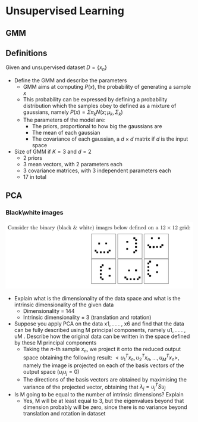 # Unsupervised Learning

## GMM

## Definitions

Given and unsupervised dataset $D=\{x_n\}$

- Define the GMM and describe the parameters
  - GMM aims at computing $P(x)$, the probability of generating a sample $x$
  - This probability can be expressed by defining a probability distribution which the samples obey to defined as a mixture of gaussians, namely $P(x)=\Sigma \pi_k N(x;\mu_k,\Sigma_k)$
  - The parameters of the model are:
    - The priors, proportional to how big the gaussians are
    - The mean of each gaussian
    - The covariance of each gaussian, a $d \times d$ matrix if $d$ is the input space
- Size of GMM if $K=3$ and $d=2$
  - 2 priors
  - 3 mean vectors, with 2 parameters each
  - 3 covariance matrices, with 3 independent parameters each
  - 17 in total

## PCA

### Black\white images

![2a](images/2a.png)

- Explain what is the dimensionality of the data space and what is the intrinsic dimensionality of the given
data
  - Dimensionality = 144
  - Intrinsic dimensionality = 3 (translation and rotation)
- Suppose you apply PCA on the data x1, . . . , x6 and find that the data can be fully described using M
principal components, namely u1, . . . , uM . Describe how the original data can be written in the space
defined by these M principal components
  - Taking the $n$-th sample $x_n$, we project it onto the reduced output space obtaining the following result: $<u_1^Tx_n, u_2^Tx_n, ..., u_M^Tx_n>$, namely the image is projected on each of the basis vectors of the output space ($u_iu_j=0$)
  - The directions of the basis vectors are obtained by maximising the variance of the projected vector, obtaining that $\lambda_j=u_j^TSu_j$
- Is M going to be equal to the number of intrinsic dimensions? Explain
  - Yes, M will be at least equal to 3, but the eigenvalues beyond that dimension probably will be zero, since there is no variance beyond translation and rotation in dataset
